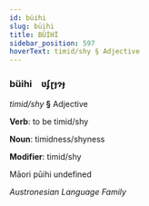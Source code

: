 ```yaml
---
id: büihi
slug: büihi
title: BÜİHİ
sidebar_position: 597
hoverText: timid/shy § Adjective
---
```


### büihi&emsp;<span kind="abugida">ʋʄɽɟɂɟ</span>

*timid/shy* **§** Adjective

**Verb**: to be timid/shy

**Noun**: timidness/shyness

**Modifier**: timid/shy

Māori pūihi undefined

*Austronesian Language Family*
